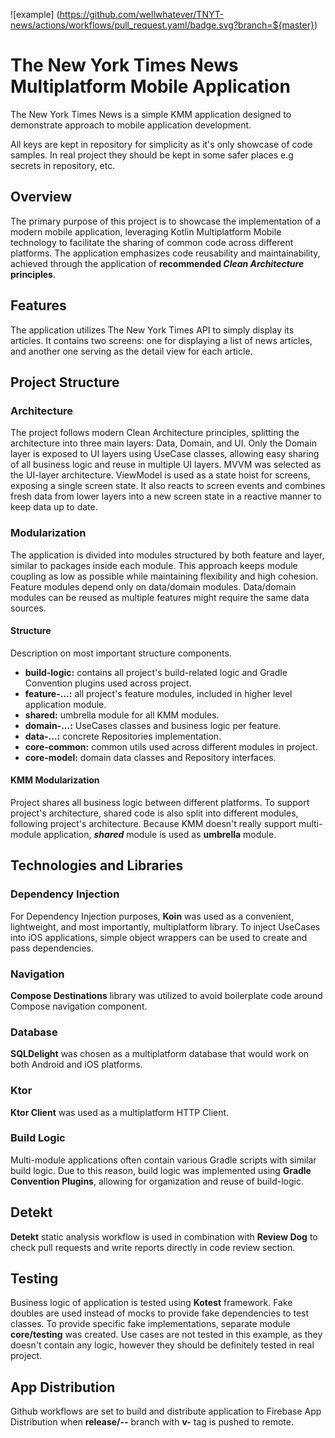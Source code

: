 ![example]
(https://github.com/wellwhatever/TNYT-news/actions/workflows/pull_request.yaml/badge.svg?branch=${master})

# The New York Times News Multiplatform Mobile Application

The New York Times News is a simple KMM application designed to
demonstrate approach to mobile application development.

All keys are kept in repository for simplicity as it's only showcase of code samples.
In real project they should be kept in some safer places e.g secrets in repository, etc.

## Overview

The primary purpose of this project is to showcase the implementation of a modern mobile
application, leveraging Kotlin Multiplatform Mobile technology to facilitate the sharing of common
code across different platforms. The application emphasizes code reusability and maintainability,
achieved through the application of **recommended _Clean Architecture_ principles**.

## Features

The application utilizes The New York Times API to simply display its articles. It contains two
screens: one for displaying a list of news articles, and another one serving as the detail view for
each article.

## Project Structure

### Architecture

The project follows modern Clean Architecture principles, splitting the architecture into three main
layers: Data, Domain, and UI. Only the Domain layer is exposed to UI layers using UseCase classes,
allowing easy sharing of all business logic and reuse in multiple UI layers. MVVM was selected as
the UI-layer architecture. ViewModel is used as a state hoist for screens, exposing a single screen
state. It also reacts to screen events and combines fresh data from lower layers into a new screen
state in a reactive manner to keep data up to date.

### Modularization

The application is divided into modules structured by both feature and layer, similar to packages
inside each module. This approach keeps module coupling as low as possible while maintaining
flexibility and high cohesion. Feature modules depend only on data/domain modules. Data/domain
modules can be reused as multiple features might require the same data sources.

#### Structure

Description on most important structure components.

- **build-logic:** contains all project's build-related logic and Gradle Convention plugins used
  across project.
- **feature-...:** all project's feature modules, included in higher level application module.
- **shared:** umbrella module for all KMM modules.
- **domain-...:** UseCases classes and business logic per feature.
- **data-...:** concrete Repositories implementation.
- **core-common:** common utils used across different modules in project.
- **core-model:** domain data classes and Repository interfaces.

#### KMM Modularization

Project shares all business logic between different platforms. To support project's architecture,
shared code is also split into different modules, following project's architecture. Because KMM
doesn't really support multi-module application, **_shared_** module is used as **umbrella**
module.

## Technologies and Libraries

### Dependency Injection

For Dependency Injection purposes, **Koin** was used as a convenient, lightweight, and most
importantly, multiplatform library. To inject UseCases into iOS applications, simple object wrappers
can be used to create and pass dependencies.

### Navigation

**Compose Destinations** library was utilized to avoid boilerplate code around Compose navigation
component.

### Database

**SQLDelight** was chosen as a multiplatform database that would work on both Android and iOS
platforms.

### Ktor

**Ktor Client** was used as a multiplatform HTTP Client.

### Build Logic

Multi-module applications often contain various Gradle scripts with similar build logic. Due to this
reason, build logic was implemented using **Gradle Convention Plugins**, allowing for organization
and reuse of build-logic.

## Detekt

**Detekt** static analysis workflow is used in combination with **Review Dog** to check pull
requests and write reports directly in code review section.

## Testing

Business logic of application is tested using **Kotest** framework. Fake doubles are used instead of
mocks to provide fake dependencies to test classes. To provide specific fake implementations,
separate module **core/testing** was created. Use cases are not tested in this example, as they
doesn't contain any logic, however they should be definitely tested in real project.

## App Distribution

Github workflows are set to build and distribute application to Firebase App Distribution when
**release/--** branch with **v-** tag is pushed to remote.
